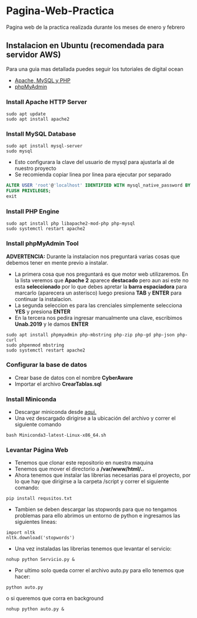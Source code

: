 # Pagina-Web-Practica
Pagina web de la practica realizada durante los meses de enero y febrero
## Instalacion en Ubuntu (recomendada para servidor AWS)

Para una guia mas detallada puedes seguir los tutoriales de digital ocean
  - <a href="https://www.digitalocean.com/community/tutorials/how-to-install-linux-apache-mysql-php-lamp-stack-ubuntu-18-04">Apache, MySQL y PHP</a>
  - <a href="https://www.digitalocean.com/community/tutorials/how-to-install-and-secure-phpmyadmin-on-ubuntu-18-04">phpMyAdmin</a>

### Install Apache HTTP Server
```
sudo apt update
sudo apt install apache2
```
### Install MySQL Database
```
sudo apt install mysql-server
sudo mysql
```
- Esto configurara la clave del usuario de mysql para ajustarla al de nuestro proyecto
- Se recomienda copiar linea por linea para ejecutar por separado
```sql
ALTER USER 'root'@'localhost' IDENTIFIED WITH mysql_native_password BY 'Unab.2019';
FLUSH PRIVILEGES;
exit
```
### Install PHP Engine
```
sudo apt install php libapache2-mod-php php-mysql
sudo systemctl restart apache2
```
### Install phpMyAdmin Tool

<b>ADVERTENCIA:</b> Durante la instalacion nos preguntará varias cosas que debemos tener en mente previo a instalar.

- La primera cosa que nos preguntará es que motor web utilizaremos. En la lista veremos que <b>Apache 2</b> aparece <b>destacado</b> pero aun asi este no esta <b>seleccionado</b> por lo que debes apretar la <b>barra espaciadora</b> para marcarlo (aparecera un asterisco) luego presiona <b>TAB</b> y <b>ENTER</b> para continuar la instalacion.
- La segunda seleccion es para las crenciales simplemente selecciona <b>YES</b> y presiona <b>ENTER</b>
- En la tercera nos pedira ingresar manualmente una clave, escribimos <b>Unab.2019</b> y le damos <b>ENTER</b>
```
sudo apt install phpmyadmin php-mbstring php-zip php-gd php-json php-curl
sudo phpenmod mbstring
sudo systemctl restart apache2
```
### Configurar la base de datos
- Crear base de datos con el nombre <b>CyberAware</b>
- Importar el archivo <b>CrearTablas.sql</b>
### Install Miniconda
- Descargar miniconda desde <a href="https://docs.conda.io/en/latest/miniconda.html">aqui. </a>
- Una vez descargado dirigirse a la ubicación del archivo y correr el siguiente comando
```
bash Miniconda3-latest-Linux-x86_64.sh
```
### Levantar Página Web
- Tenemos que clonar este repositorio en nuestra maquina
- Tenemos que mover el directorio a <b>/var/www/html/..</b>
- Ahora tenemos que instalar las librerias necesarias para el proyecto, por lo que hay que dirigirse a la carpeta /script y correr el siguiente comando:
 ```
 pip install requsitos.txt
 ```
- Tambien se deben descargar las stopwords para que no tengamos problemas para ello abrimos un entorno de python e ingresamos  las siguientes lineas:
```
import nltk
nltk.download('stopwords')
```

- Una vez instaladas las librerias tenemos que levantar el servicio:
```
nohup python Servicio.py &
```
- Por ultimo solo queda correr el archivo auto.py para ello tenemos que hacer:
```
python auto.py
```
o si queremos que corra en background
```
nohup python auto.py &
```


